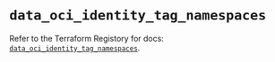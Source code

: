 # `data_oci_identity_tag_namespaces`

Refer to the Terraform Registory for docs: [`data_oci_identity_tag_namespaces`](https://registry.terraform.io/providers/oracle/oci/6.18.0/docs/data-sources/identity_tag_namespaces).
